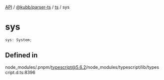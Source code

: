 [API](../../../../../packages.md) / [@kubb/parser-ts](../../../index.md) / [ts](../index.md) / sys

# sys

```ts
sys: System;
```

## Defined in

node\_modules/.pnpm/typescript@5.6.2/node\_modules/typescript/lib/typescript.d.ts:8396
